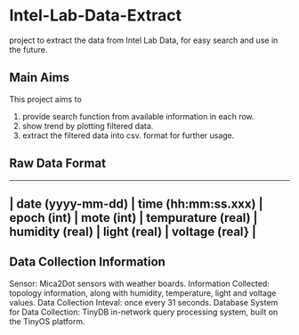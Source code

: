 # Intel-Lab-Data-Extract
project to extract the data from Intel Lab Data, for easy search and use in the future.

## Main Aims
This project aims to
1. provide search function from available information in each row.
2. show trend by plotting filtered data.
3. extract the filtered data into csv. format for further usage.

## Raw Data Format
---
| date (yyyy-mm-dd) | time (hh:mm:ss.xxx) | epoch (int) | mote (int) | tempurature (real) | humidity (real) | light (real) | voltage (real} |
---
## Data Collection Information
Sensor: Mica2Dot sensors with weather boards.
Information Collected: topology information, along with humidity, temperature, light and voltage values.
Data Collection Inteval: once every 31 seconds.
Database System for Data Collection:  TinyDB in-network query processing system, built on the TinyOS platform.
